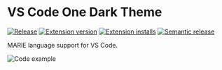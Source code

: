 # VS Code One Dark Theme

[![Release](https://github.com/mskelton/vscode-marie/actions/workflows/release.yml/badge.svg)](https://github.com/mskelton/vscode-marie/actions/workflows/release.yml)
[![Extension version](https://img.shields.io/vscode-marketplace/v/mskelton.marie.svg)](https://marketplace.visualstudio.com/items?itemName=mskelton.marie)
[![Extension installs](https://img.shields.io/vscode-marketplace/i/mskelton.marie.svg)](https://marketplace.visualstudio.com/items?itemName=mskelton.marie)
[![Semantic release](https://img.shields.io/badge/%20%20%F0%9F%93%A6%F0%9F%9A%80-semantic--release-e10079.svg)](https://github.com/semantic-release/semantic-release)

MARIE language support for VS Code.

![Code example](https://user-images.githubusercontent.com/25914066/149350184-4883182e-d08a-4db7-a963-e088322c0787.png)
